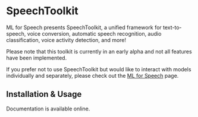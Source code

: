 # SpeechToolkit

ML for Speech presents SpeechToolkit, a unified framework for text-to-speech, voice conversion, automatic speech recognition, audio classification, voice activity detection, and more!

Please note that this toolkit is currently in an early alpha and not all features have been implemented.

If you prefer not to use SpeechToolkit but would like to interact with models individually and separately, please check out the [ML for Speech](https://github.com/ml-for-speech) page.

## Installation & Usage

Documentation is available online.